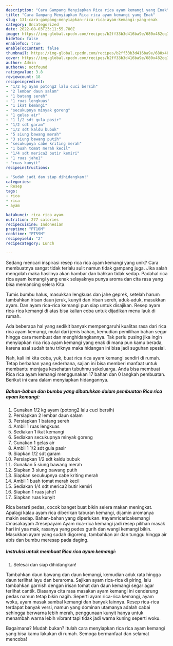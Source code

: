 ```yaml
---
description: "Cara Gampang Menyiapkan Rica rica ayam kemangi yang Enak"
title: "Cara Gampang Menyiapkan Rica rica ayam kemangi yang Enak"
slug: 131-cara-gampang-menyiapkan-rica-rica-ayam-kemangi-yang-enak
category: Uncategorized
date: 2022-08-03T23:11:55.780Z
image: https://img-global.cpcdn.com/recipes/b2ff33b3d416ba9e/680x482cq70/rica-rica-ayam-kemangi-foto-resep-utama.jpg
hideToc: false
enableToc: true
enableTocContent: false
thumbnail: https://img-global.cpcdn.com/recipes/b2ff33b3d416ba9e/680x482cq70/rica-rica-ayam-kemangi-foto-resep-utama.jpg
cover: https://img-global.cpcdn.com/recipes/b2ff33b3d416ba9e/680x482cq70/rica-rica-ayam-kemangi-foto-resep-utama.jpg
author: Admin
authorAv: notfound
ratingvalue: 3.8
reviewcount: 18
recipeingredient:
- "1/2 kg ayam potong2 lalu cuci bersih"
- "2 lembar daun salam"
- "1 batang sereh"
- "1 ruas lengkuas"
- "1 ikat kemangi"
- "secukupnya minyak goreng"
- "1 gelas air"
- "1 1/2 sdt gula pasir"
- "1/2 sdt garam"
- "1/2 sdt kaldu bubuk"
- "5 siung bawang merah"
- "3 siung bawang putih"
- "secukupnya cabe kriting merah"
- "1 buah tomat merah kecil"
- "1/4 sdt merica2 butir kemiri"
- "1 ruas jahe1"
- "ruas kunyit"
recipeinstructions:

- "Sudah jadi dan siap dihidangkan!"
categories:
- Resep
tags:
- rica
- rica
- ayam

katakunci: rica rica ayam 
nutrition: 277 calories
recipecuisine: Indonesian
preptime: "PT16M"
cooktime: "PT59M"
recipeyield: "2"
recipecategory: Lunch

---
```





Sedang mencari inspirasi resep rica rica ayam kemangi yang unik? Cara membuatnya sangat tidak terlalu sulit namun tidak gampang juga. Jika salah mengolah maka hasilnya akan hambar dan bahkan tidak sedap. Padahal rica rica ayam kemangi yang enak selayaknya punya aroma dan cita rasa yang bisa memancing selera Kita.





Tumis bumbu halus, masukkan lengkuas dan jahe geprek, setelah harum tambahkan irisan daun jeruk, kunyit dan irisan sereh, aduk-aduk, masukkan ayam. Dan ayam rica-rica kemangi pun siap untuk disajikan. Resep ayam rica-rica kemangi di atas bisa kalian coba untuk dijadikan menu lauk di rumah.

Ada beberapa hal yang sedikit banyak mempengaruhi kualitas rasa dari rica rica ayam kemangi, mulai dari jenis bahan, kemudian pemilihan bahan segar hingga cara membuat dan menghidangkannya. Tak perlu pusing jika ingin menyiapkan rica rica ayam kemangi yang enak di mana pun kamu berada, karena asal sudah tahu triknya maka hidangan ini bisa jadi suguhan spesial.






Nah, kali ini kita coba, yuk, buat rica rica ayam kemangi sendiri di rumah. Tetap berbahan yang sederhana, sajian ini bisa memberi manfaat untuk membantu menjaga kesehatan tubuhmu sekeluarga. Anda bisa membuat Rica rica ayam kemangi menggunakan 17 bahan dan 0 langkah pembuatan. Berikut ini cara dalam menyiapkan hidangannya.

<!--inarticleads1-->

##### Bahan-bahan dan bumbu yang dibutuhkan dalam pembuatan Rica rica ayam kemangi:

1. Gunakan 1/2 kg ayam (potong2 lalu cuci bersih)
1. Persiapkan 2 lembar daun salam
1. Persiapkan 1 batang sereh
1. Ambil 1 ruas lengkuas
1. Sediakan 1 ikat kemangi
1. Sediakan secukupnya minyak goreng
1. Gunakan 1 gelas air
1. Ambil 1 1/2 sdt gula pasir
1. Siapkan 1/2 sdt garam
1. Persiapkan 1/2 sdt kaldu bubuk
1. Gunakan 5 siung bawang merah
1. Siapkan 3 siung bawang putih
1. Siapkan secukupnya cabe kriting merah
1. Ambil 1 buah tomat merah kecil
1. Sediakan 1/4 sdt merica2 butir kemiri
1. Siapkan 1 ruas jahe1
1. Siapkan ruas kunyit


Rica berarti pedas, cocok banget buat bikin selera makan meningkat. Apalagi kalau ayam rica diberikan taburan kemangi, dijamin aromanya makin sedap. Bahan-bahan yang diperlukan. #ayamricaricakemangi #masakayam #resepayam Ayam rica-rica kemangi jadi resep pilihan masak hari ini yaa mak, rasanya yang pedes gurih dan wangi kemangi bikin. Masukkan ayam yang sudah digoreng, tambahkan air dan tunggu hingga air abis dan bumbu meresap pada daging. 

<!--inarticleads2-->

##### Instruksi untuk membuat Rica rica ayam kemangi:


1. Selesai dan siap dihidangkan!

Tambahkan daun bawang dan daun kemangi, kemudian aduk rata hingga daun terlihat layu dan beraroma. Sajikan ayam rica-rica di piring, lalu tambahkan garnish dengan irisan tomat dan daun kemangi segar agar terlihat cantik. Biasanya cita rasa masakan ayam kemangi ini cenderung pedas namun tetap bikin nagih. Seperti ayam rica-rica kemangi, ayam woku, ayam masak sambal kemangi dan banyak lainnya. Resep rica-rica terdapat banyak versi, namun yang dominan utamanya adalah cabai sehingga berwarna lebih merah, penggunaan kunyit hanya untuk menambah warna lebih vibrant tapi tidak jadi warna kuning seperti woku. 

Bagaimana? Mudah bukan? Itulah cara menyiapkan rica rica ayam kemangi yang bisa kamu lakukan di rumah. Semoga bermanfaat dan selamat mencoba!
